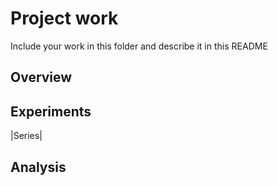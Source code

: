# Project work
Include your work in this folder and describe it in this README

## Overview

## Experiments
|Series|

## Analysis